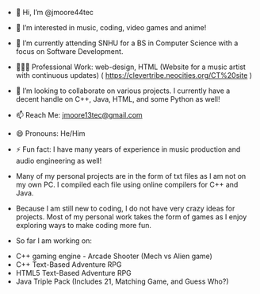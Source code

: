 - 👋 Hi, I’m @jmoore44tec
- 👀 I’m interested in music, coding, video games and anime!
- 🌱 I’m currently attending SNHU for a BS in Computer Science with a focus on Software Development.
- 🧑🏾‍💼 Professional Work: web-design, HTML (Website for a music artist with continuous updates) ( https://clevertribe.neocities.org/CT%20site )
- 💞️ I’m looking to collaborate on various projects. I currently have a decent handle on C++, Java, HTML, and some Python as well!
- 📫 Reach Me: jmoore13tec@gmail.com
- 😄 Pronouns: He/Him
- ⚡ Fun fact: I have many years of experience in music production and audio engineering as well!

- Many of my personal projects are in the form of txt files as I am not on my own PC. I compiled each file using online compilers for C++ and Java.

- Because I am still new to coding, I do not have very crazy ideas for projects. Most of my personal work takes the form of games as I enjoy exploring ways to make coding more fun.
- So far I am working on:
+ C++ gaming engine - Arcade Shooter (Mech vs Alien game)
+ C++ Text-Based Adventure RPG
+ HTML5 Text-Based Adventure RPG
+ Java Triple Pack (Includes 21, Matching Game, and Guess Who?)



<!---
jmoore44tec/jmoore44tec is a ✨ special ✨ repository because its `README.md` (this file) appears on your GitHub profile.
You can click the Preview link to take a look at your changes.
--->
